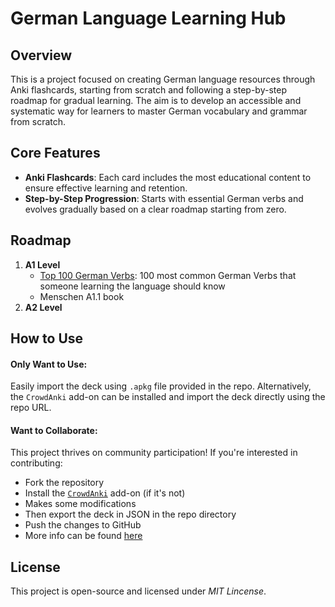 # German Language Learning Hub

## Overview
This is a project focused on creating German language resources through Anki flashcards, starting from scratch and following a step-by-step roadmap for gradual learning. The aim is to develop an accessible and systematic way for learners to master German vocabulary and grammar from scratch.

## Core Features
- **Anki Flashcards**: Each card includes the most educational content to ensure effective learning and retention.
- **Step-by-Step Progression**: Starts with essential German verbs and evolves gradually based on a clear roadmap starting from zero.

## Roadmap
1. **A1 Level**
    - [Top 100 German Verbs](https://ankiweb.net/shared/info/609348355): 100 most common German Verbs that someone learning the language should know
    - Menschen A1.1 book
2. **A2 Level**

## How to Use
#### Only Want to Use:
Easily import the deck using `.apkg` file provided in the repo. Alternatively, the `CrowdAnki` add-on can be installed and import the deck directly using the repo URL.

#### Want to Collaborate:
This project thrives on community participation! If you're interested in contributing:
  - Fork the repository
  - Install the [`CrowdAnki`](https://github.com/Stvad/CrowdAnki) add-on (if it's not)
  - Makes some modifications
  - Then export the deck in JSON in the repo directory
  - Push the changes to GitHub
  - More info can be found [here](https://github.com/Stvad/CrowdAnki?tab=readme-ov-file#generic-collaboration-workflow)

## License
This project is open-source and licensed under _MIT Lincense_.
